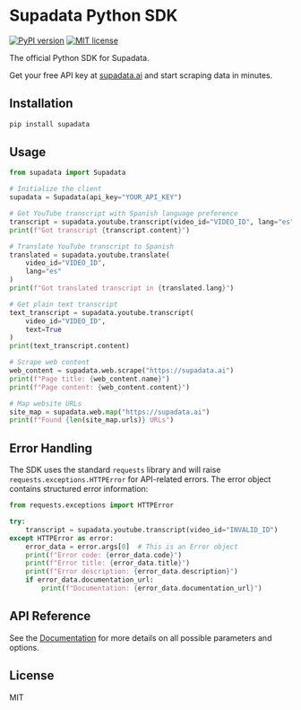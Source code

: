 # Supadata Python SDK

[![PyPI version](https://badge.fury.io/py/supadata.svg)](https://badge.fury.io/py/supadata)
[![MIT license](https://img.shields.io/badge/license-MIT-brightgreen.svg?style=flat)](http://opensource.org/licenses/MIT)

The official Python SDK for Supadata.

Get your free API key at [supadata.ai](https://supadata.ai) and start scraping data in minutes.

## Installation

```bash
pip install supadata
```

## Usage

```python
from supadata import Supadata

# Initialize the client
supadata = Supadata(api_key="YOUR_API_KEY")

# Get YouTube transcript with Spanish language preference
transcript = supadata.youtube.transcript(video_id="VIDEO_ID", lang="es")
print(f"Got transcript {transcript.content}")

# Translate YouTube transcript to Spanish
translated = supadata.youtube.translate(
    video_id="VIDEO_ID",
    lang="es"
)
print(f"Got translated transcript in {translated.lang}")

# Get plain text transcript
text_transcript = supadata.youtube.transcript(
    video_id="VIDEO_ID",
    text=True
)
print(text_transcript.content)

# Scrape web content
web_content = supadata.web.scrape("https://supadata.ai")
print(f"Page title: {web_content.name}")
print(f"Page content: {web_content.content}")

# Map website URLs
site_map = supadata.web.map("https://supadata.ai")
print(f"Found {len(site_map.urls)} URLs")
```

## Error Handling

The SDK uses the standard `requests` library and will raise `requests.exceptions.HTTPError` for API-related errors. The error object contains structured error information:

```python
from requests.exceptions import HTTPError

try:
    transcript = supadata.youtube.transcript(video_id="INVALID_ID")
except HTTPError as error:
    error_data = error.args[0]  # This is an Error object
    print(f"Error code: {error_data.code}")
    print(f"Error title: {error_data.title}")
    print(f"Error description: {error_data.description}")
    if error_data.documentation_url:
        print(f"Documentation: {error_data.documentation_url}")
```

## API Reference

See the [Documentation](https://supadata.ai/documentation) for more details on all possible parameters and options.

## License

MIT
